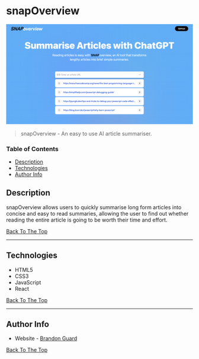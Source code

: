 # snapOverview

![Project Image](snap-overview-img-1.png)

> snapOverview - An easy to use AI article summariser.

### Table of Contents

- [Description](#description)
- [Technologies](#technologies)
- [Author Info](#author-info)

## Description

snapOverview allows users to quickly summarise long form articles into concise and easy to read summaries, allowing the user to find out whether reading the entire article is going to be worth their time and effort.

[Back To The Top](#snapoverview)

---

## Technologies

- HTML5
- CSS3
- JavaScript
- React

[Back To The Top](#snapoverview)

---

## Author Info

- Website - [Brandon Guard](https://www.brandon-guard.com)

[Back To The Top](#snapoverview)
